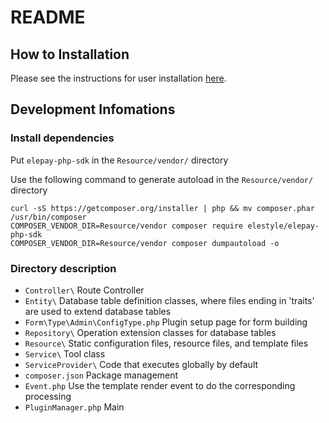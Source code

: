 # README

## How to Installation
Please see the instructions for user installation [here](https://developer.elepay.io/docs/ec-cube-plugin).

## Development Infomations
### Install dependencies

Put `elepay-php-sdk` in the `Resource/vendor/` directory

Use the following command to generate autoload in the `Resource/vendor/` directory

```shell
curl -sS https://getcomposer.org/installer | php && mv composer.phar /usr/bin/composer
COMPOSER_VENDOR_DIR=Resource/vendor composer require elestyle/elepay-php-sdk
COMPOSER_VENDOR_DIR=Resource/vendor composer dumpautoload -o
```

### Directory description

- `Controller\` Route Controller
- `Entity\` Database table definition classes, where files ending in 'traits' are used to extend database tables
- `Form\Type\Admin\ConfigType.php` Plugin setup page for form building
- `Repository\` Operation extension classes for database tables
- `Resource\` Static configuration files, resource files, and template files
- `Service\` Tool class
- `ServiceProvider\` Code that executes globally by default
- `composer.json` Package management
- `Event.php` Use the template render event to do the corresponding processing
- `PluginManager.php` Main
